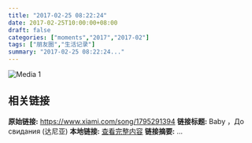 ```yaml
---
title: "2017-02-25 08:22:24"
date: 2017-02-25T10:00:00+08:00
draft: false
categories: ["moments","2017","2017-02"]
tags: ["朋友圈","生活记录"]
summary: "2017-02-25 08:22:24..."
---
```


![Media 1](/Moments/photos/2017-02-25/201702250822240.jpg)

## 相关链接

**原始链接:** https://www.xiami.com/song/1795291394
**链接标题:** Baby ，До свидания (达尼亚)
**本地链接:** [查看完整内容](/link_content/2017/02/2017-02-25/link_content/)
**链接摘要:** ...

